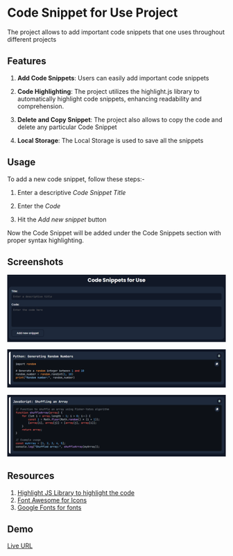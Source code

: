 # Code Snippet for Use Project

The project allows to add important code snippets that one uses throughout different projects

## Features

1. **Add Code Snippets**: Users can easily add important code snippets 

2. **Code Highlighting**: The project utilizes the highlight.js library to automatically highlight code snippets, enhancing readability and comprehension.

3. **Delete and Copy Snippet**: The project also allows to copy the code and delete any particular Code Snippet

4. **Local Storage**: The Local Storage is used to save all the snippets

## Usage

To add a new code snippet, follow these steps:-

1. Enter a descriptive *Code Snippet Title*

2. Enter the *Code*

3. Hit the *Add new snippet* button

Now the Code Snippet will be added under the Code Snippets section with proper syntax highlighting.


## Screenshots

![Snippet Form](/design/Snippet-Form.PNG)

![Python Snippet Example](/design/Python-example.PNG)

![JavaScript Snippet Example](/design/JavaScript-Example.PNG)

## Resources

1. [Highlight JS Library to highlight the code](https://highlightjs.org/)
2. [Font Awesome for Icons](https://fontawesome.com/)
3. [Google Fonts for fonts](https://fonts.google.com/)

## Demo

[Live URL](https://udayagupta.github.io/code-snippet-for-use-project/)
